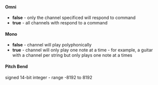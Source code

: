 #### Omni
+ **false** - only the channel specificed will respond to command
+ **true** - all channels with respond to a command

#### Mono
+ **false** - channel will play polyphonically
+ **true** - channel will only play one note at a time - for example, a guitar with a channel per string but only plays one note at a times

#### Pitch Bend
signed 14-bit integer - range -8192 to 8192